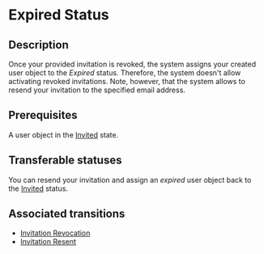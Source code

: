 # Expired Status
## Description
Once your provided invitation is revoked, the system assigns your created user object to the *Expired* status. Therefore, the system doesn't allow activating revoked invitations. 
Note, however, that the system allows to resend your invitation to the specified email address.
## Prerequisites
A user object in the [Invited](s-a-invited.html) state.
## Transferable statuses
You can resend your invitation and assign an *expired* user object back to the [Invited](s-a-invited.html) status.
## Associated transitions
* [Invitation Revocation](t-3-inv-expired.html)
* [Invitation Resent](t-4-exp-invited.html)
